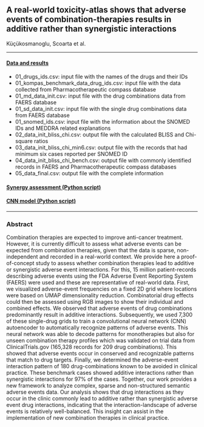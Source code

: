 ## A real-world toxicity-atlas shows that adverse events of combination-therapies results in additive rather than synergistic interactions

Küçükosmanoglu, Scoarta et al.
____________________________________________________________________________________________________________________________________________________
#### [Data and results](/data)
- 01_drugs_ids.csv: input file with the names of the drugs and their IDs
- 01_kompas_benchmark_data_drug_ids.csv: input file with the data collected from Pharmacotherapeutic compass database
- 01_md_data_init.csv: input file with the drug combinations data from FAERS database
- 01_sd_data_init.csv: input file with the single drug combinations data from FAERS database
- 01_snomed_ids.csv: input file with the information about the SNOMED IDs and MEDDRA related explanations
- 02_data_init_bliss_chi.csv: output file with the calculated BLISS and Chi-square ratios
- 03_data_init_bliss_chi_min6.csv: output file with the records that had minimum six cases reported per SNOMED ID
- 04_data_init_bliss_chi_bench.csv: output file with commonly identified records in FAERS and Pharmacotherapeutic compass databases
- 05_data_final.csv: output file with the complete information
#### [Synergy assessment (Python script)](/stats.py)
#### [CNN model (Python script)](/cnn_model.py)
____________________________________________________________________________________________________________________________________________________

### Abstract

Combination therapies are expected to improve anti-cancer treatment. However, it is currently difficult to assess what adverse events can be expected from combination therapies, given that the data is sparse, non-independent and recorded in a real-world context. We provide here a proof-of-concept study to assess whether combination therapies lead to additive or synergistic adverse event interactions. For this, 15 million patient-records describing adverse events using the FDA Adverse Event Reporting System (FAERS) were used and these are representative of real-world data. First, we visualized adverse-event frequencies on a fixed 2D grid where locations were based on UMAP dimensionality reduction. Combinatorial drug effects could then be assessed using RGB images to show their individual and combined effects. We observed that adverse events of drug combinations predominantly result in additive interactions. Subsequently, we used 7,300 of these single-drug grids to train a convolutional neural network (CNN) autoencoder to automatically recognize patterns of adverse events. This neural network was able to decode patterns for monotherapies but also for unseen combination therapy profiles which was validated on trial data from ClinicalTrials.gov (165,328 records for 209 drug combinations). This showed that adverse events occur in conserved and recognizable patterns that match to drug targets. Finally, we determined the adverse-event interaction pattern of 180 drug-combinations known to be avoided in clinical practice. These benchmark cases showed additive interactions rather than  synergistic interactions for 97% of the cases. Together, our work provides a new framework to analyze complex, sparse and non-structured semantic adverse events data. Our analysis shows that drug interactions as they occur in the clinic commonly lead to additive rather than synergistic  adverse event drug interactions, indicating that the interaction-landscape of adverse events is relatively well-balanced. This insight can assist in the implementation of new combination therapies in clinical practice.
